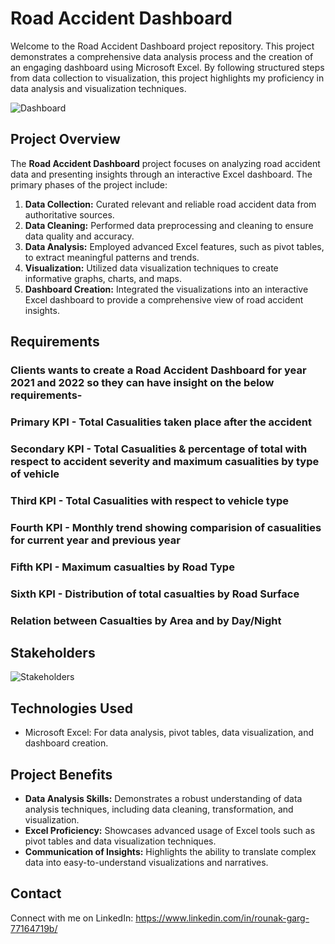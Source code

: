 # Road Accident Dashboard

Welcome to the Road Accident Dashboard project repository. This project demonstrates a comprehensive data analysis process and the creation of an engaging dashboard using Microsoft Excel. By following structured steps from data collection to visualization, this project highlights my proficiency in data analysis and visualization techniques.

![Dashboard](https://github.com/rounakgarg68/Road-Accident-Dashboard/assets/87636522/b5c0f7ae-42a9-4ae9-8484-db6b4e8addfc)

## Project Overview
The **Road Accident Dashboard** project focuses on analyzing road accident data and presenting insights through an interactive Excel dashboard. The primary phases of the project include:

1. **Data Collection:** Curated relevant and reliable road accident data from authoritative sources.
2. **Data Cleaning:** Performed data preprocessing and cleaning to ensure data quality and accuracy.
3. **Data Analysis:** Employed advanced Excel features, such as pivot tables, to extract meaningful patterns and trends.
4. **Visualization:** Utilized data visualization techniques to create informative graphs, charts, and maps.
5. **Dashboard Creation:** Integrated the visualizations into an interactive Excel dashboard to provide a comprehensive view of road accident insights.

## Requirements

### Clients wants to create a Road Accident Dashboard for year 2021 and 2022 so they can have insight on the below requirements-

### Primary KPI - Total Casualities taken place after the accident
### Secondary KPI - Total Casualities & percentage of total with respect to accident severity and maximum casualities by type of vehicle
### Third KPI - Total Casualities with respect to vehicle type
### Fourth KPI - Monthly trend showing comparision of casualities for current year and previous year
### Fifth KPI - Maximum casualties by Road Type
### Sixth KPI - Distribution of total casualties by Road Surface
### Relation between Casualties by Area and by Day/Night

## Stakeholders
![Stakeholders](https://github.com/rounakgarg68/Road-Accident-Dashboard/assets/87636522/8ab50614-3451-40a7-aa41-d4a8fff12d73)


## Technologies Used

- Microsoft Excel: For data analysis, pivot tables, data visualization, and dashboard creation.

## Project Benefits

- **Data Analysis Skills:** Demonstrates a robust understanding of data analysis techniques, including data cleaning, transformation, and visualization.
- **Excel Proficiency:** Showcases advanced usage of Excel tools such as pivot tables and data visualization techniques.
- **Communication of Insights:** Highlights the ability to translate complex data into easy-to-understand visualizations and narratives.

## Contact

Connect with me on LinkedIn: https://www.linkedin.com/in/rounak-garg-77164719b/

